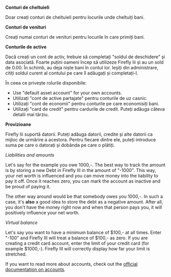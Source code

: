**Conturi de cheltuieli**

Doar creați conturi de cheltuieli pentru locurile unde cheltuiți bani.

**Conturi de venituri**

Creați numai conturi de venituri pentru locurile în care primiți bani.

**Conturile de active**

Dacă creați un cont de activ, trebuie să completați "soldul de deschidere" și data asociată. Foarte puțini oameni încep să utilizeze Firefly Iii și au un sold de 0.00. În schimb, au deja niște bani în contul lor. Ieșiți din administrare, citiți soldul curent al contului pe care îl adăugați și completați-l.

În ceea ce privește rolurile disponibile:

- Use "default asset account" for your own accounts.
- Utilizați "cont de active partajate" pentru conturile de uz casnic.
- Utilizați "cont de economii" pentru conturile pe care economisiți bani.
- Utilizați "card de credit" pentru cardurile de credit. Puteți adăuga câteva detalii mai târziu.

**Provizioane**

Firefly Iii suportă datorii. Puteți adăuga datorii, credite și alte datorii ca mijloc de urmărire a acestora. Pentru fiecare dintre ele, puteți introduce suma pe care o datorați și dobânda pe care o plătiți.

*Liabilities and amounts*

Let's say for the example you owe 1000,-. The best way to track the amount is by storing a new Debt in Firefly III in the amount of "-1000". This way, your net worth is influenced and you can move money into the liability to pay it off. Once it reaches zero, you can mark the account as inactive and be proud of paying it.

The other way around would be that somebody owes you 1000,-. In such a case, it's **also** a good idea to store the debt as a negative amount. After all, you don't have the money right now and when that person pays you, it will positively influence your net worth.

*Virtual balance*

Let's say you want to have a minimum balance of $100,- at all times. Enter "-100" and Firefly III will treat a balance of $100,- as zero. If you are creating a credit card account, enter the limit of your credit card (for example $1000,-). Firefly III will correctly display how far your limit is stretched.

If you want to read more about accounts, check out the [official documentation on accounts](https://docs.firefly-iii.org/concepts/accounts).